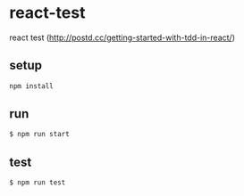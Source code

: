 # react-test
react test (http://postd.cc/getting-started-with-tdd-in-react/)

## setup
```bash
npm install
```

## run
```bash
$ npm run start
```

## test
```bash
$ npm run test
```
